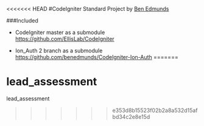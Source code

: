 <<<<<<< HEAD
#CodeIgniter Standard Project
by [Ben Edmunds](http://benedmunds.com)

###Included
* CodeIgniter master as a submodule
  https://github.com/EllisLab/CodeIgniter

* Ion_Auth 2 branch as a submodule
  https://github.com/benedmunds/CodeIgniter-Ion-Auth
=======
# lead_assessment
lead_assessment
>>>>>>> e353d8b15523f02b2a8a532d15afbd34c2e8e15d
